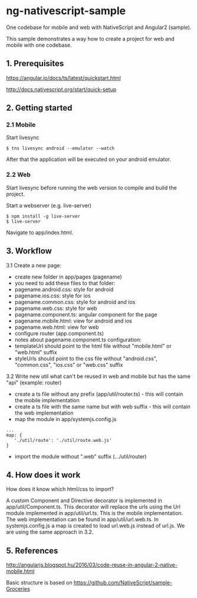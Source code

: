 # ng-nativescript-sample
One codebase for mobile and web with NativeScript and Angular2 (sample).

This sample demonstrates a way how to create a project for web and mobile with one codebase.

<h2>1. Prerequisites</h2>

https://angular.io/docs/ts/latest/quickstart.html

http://docs.nativescript.org/start/quick-setup

<h2>2. Getting started</h2>

<h3>2.1 Mobile</h3>

Start livesync

```
$ tns livesync android --emulator --watch
```

After that the application will be executed on your android emulator.

<h3>2.2 Web</h3>

Start livesync before running the web version to compile and build the project.

Start a webserver (e.g. live-server)

```
$ npm install -g live-server
$ live-server
```

Navigate to app/index.html.

<h2>3. Workflow</h2>

3.1 Create a new page:

- create new folder in app/pages (pagename)
- you need to add these files to that folder:
 - pagename.android.css: style for android
 - pagename.ios.css: style for ios
 - pagename.common.css: style for android and ios
 - pagename.web.css: style for web
 - pagename.component.ts: angular component for the page
 - pagename.mobile.html: view for android and ios
 - pagename.web.html: view for web
- configure router (app.component.ts)
- notes about pagename.component.ts configuration:
 - templateUrl should point to the html file without "mobile.html" or "web.html" suffix
 - styleUrls should point to the css file without "android.css", "common.css", "ios.css" or "web.css" suffix

3.2 Write new util what can't be reused in web and mobile but has the same "api" (example: router)

- create a ts file without any prefix (app/util/router.ts) - this will contain the mobile implementation
- create a ts file with the same name but with web suffix - this will contain the web implementation
- map the module in app/systemjs.config.js

```
...
map: {
   './util/route': './util/route.web.js'
}
```

- import the module without ".web" suffix (.../util/router)

<h2>4. How does it work</h2>

How does it know which html/css to import?

A custom Component and Directive decorator is implemented in app/util/Component.ts. This decorator will replace the urls using the Url module implemented in app/util/url.ts. This is the mobile implementation. The web implementation can be found in app/util/url.web.ts. In systemjs.config.js a map is created to load url.web.js instead of url.js. We are using the same approach in 3.2.

<h2>5. References</h2>

http://angularjs.blogspot.hu/2016/03/code-reuse-in-angular-2-native-mobile.html

Basic structure is based on https://github.com/NativeScript/sample-Groceries
